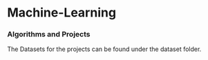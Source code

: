# Machine-Learning
### Algorithms and Projects

  The Datasets for the projects can be found under the dataset folder.
